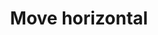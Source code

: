 ---
title: Move horizontal
tags: ["move", "horizontal", "direction", "movement", "side-to-side", "lateral-movement", "horizontal-path"]
icon: move-horizontal
svg: '<svg xmlns="http://www.w3.org/2000/svg" width="24" height="24" fill="none" viewBox="0 0 24 24" stroke-width="1.5" stroke-linecap="round" stroke-linejoin="round" stroke="currentColor"><path d="m18 8 4 4m0 0-4 4m4-4H2m4-4-4 4m0 0 4 4"/></svg>'
---